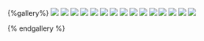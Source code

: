 {%gallery%}
![](https://alyx111.oss-cn-shenzhen.aliyuncs.com/travel/enshi/Enshi-2023-01-04-(1).jpg)
![](https://alyx111.oss-cn-shenzhen.aliyuncs.com/travel/enshi/Enshi-2023-01-04-(10).jpg)
![](https://alyx111.oss-cn-shenzhen.aliyuncs.com/travel/enshi/Enshi-2023-01-04-(11).jpg)
![](https://alyx111.oss-cn-shenzhen.aliyuncs.com/travel/enshi/Enshi-2023-01-04-(12).jpg)
![](https://alyx111.oss-cn-shenzhen.aliyuncs.com/travel/enshi/Enshi-2023-01-04-(13).jpg)
![](https://alyx111.oss-cn-shenzhen.aliyuncs.com/travel/enshi/Enshi-2023-01-04-(14).jpg)
![](https://alyx111.oss-cn-shenzhen.aliyuncs.com/travel/enshi/Enshi-2023-01-04-(2).jpg)
![](https://alyx111.oss-cn-shenzhen.aliyuncs.com/travel/enshi/Enshi-2023-01-04-(3).jpg)
![](https://alyx111.oss-cn-shenzhen.aliyuncs.com/travel/enshi/Enshi-2023-01-04-(4).jpg)
![](https://alyx111.oss-cn-shenzhen.aliyuncs.com/travel/enshi/Enshi-2023-01-04-(5).jpg)
![](https://alyx111.oss-cn-shenzhen.aliyuncs.com/travel/enshi/Enshi-2023-01-04-(6).jpg)
![](https://alyx111.oss-cn-shenzhen.aliyuncs.com/travel/enshi/Enshi-2023-01-04-(7).jpg)
![](https://alyx111.oss-cn-shenzhen.aliyuncs.com/travel/enshi/Enshi-2023-01-04-(8).jpg)
![](https://alyx111.oss-cn-shenzhen.aliyuncs.com/travel/enshi/Enshi-2023-01-04-(9).jpg)
![](https://alyx111.oss-cn-shenzhen.aliyuncs.com/travel/enshi/Enshi-2023-01-04-.jpg)

{% endgallery %}